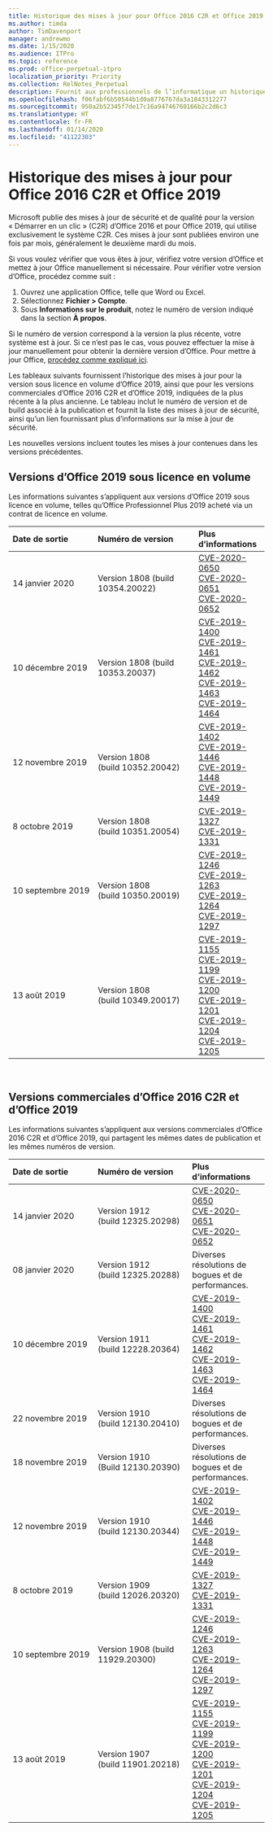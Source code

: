 ```yaml
---
title: Historique des mises à jour pour Office 2016 C2R et Office 2019
ms.author: timda
author: TimDavenport
manager: andrewmo
ms.date: 1/15/2020
ms.audience: ITPro
ms.topic: reference
ms.prod: office-perpetual-itpro
localization_priority: Priority
ms.collection: RelNotes_Perpetual
description: Fournit aux professionnels de l’informatique un historique des mises à jour pour les versions perpétuelles d’Office 2016 et 2019 qui utilisent la technologie « Démarrer en un clic » (C2R)
ms.openlocfilehash: f06fabf6b50544b1d0a8776767da3a1843312277
ms.sourcegitcommit: 950a2b52345f7de17c16a94746760166b2c2d6c3
ms.translationtype: HT
ms.contentlocale: fr-FR
ms.lasthandoff: 01/14/2020
ms.locfileid: "41122303"
---
```

# <a name="update-history-for-office-2016-c2r-and-office-2019"></a>Historique des mises à jour pour Office 2016 C2R et Office 2019

Microsoft publie des mises à jour de sécurité et de qualité pour la version « Démarrer en un clic » (C2R) d’Office 2016 et pour Office 2019, qui utilise exclusivement le système C2R. Ces mises à jour sont publiées environ une fois par mois, généralement le deuxième mardi du mois.

Si vous voulez vérifier que vous êtes à jour, vérifiez votre version d’Office et mettez à jour Office manuellement si nécessaire. Pour vérifier votre version d’Office, procédez comme suit :

  1.    Ouvrez une application Office, telle que Word ou Excel.
  2.    Sélectionnez **Fichier > Compte**.
  3.    Sous **Informations sur le produit**, notez le numéro de version indiqué dans la section **À propos**.

Si le numéro de version correspond à la version la plus récente, votre système est à jour. Si ce n’est pas le cas, vous pouvez effectuer la mise à jour manuellement pour obtenir la dernière version d’Office. Pour mettre à jour Office, [procédez comme expliqué ici](https://support.office.com/article/2ab296f3-7f03-43a2-8e50-46de917611c5).


Les tableaux suivants fournissent l’historique des mises à jour pour la version sous licence en volume d’Office 2019, ainsi que pour les versions commerciales d’Office 2016 C2R et d’Office 2019, indiquées de la plus récente à la plus ancienne. Le tableau inclut le numéro de version et de build associé à la publication et fournit la liste des mises à jour de sécurité, ainsi qu’un lien fournissant plus d’informations sur la mise à jour de sécurité.

Les nouvelles versions incluent toutes les mises à jour contenues dans les versions précédentes.

## <a name="volume-licensed-versions-of-office-2019"></a>Versions d’Office 2019 sous licence en volume
Les informations suivantes s’appliquent aux versions d’Office 2019 sous licence en volume, telles qu’Office Professionnel Plus 2019 acheté via un contrat de licence en volume.

|**Date de sortie**|**Numéro de version**|**Plus d’informations**|
|:-----|:-----|:-----|
|14 janvier 2020   |Version 1808 (build 10354.20022)  |[CVE-2020-0650](https://portal.msrc.microsoft.com/fr-FR/security-guidance/advisory/CVE-2020-0650) <br/> [CVE-2020-0651](https://portal.msrc.microsoft.com/fr-FR/security-guidance/advisory/CVE-2020-0651) <br/> [CVE-2020-0652](https://portal.msrc.microsoft.com/fr-FR/security-guidance/advisory/CVE-2020-0652) <br/>  |
|10 décembre 2019   |Version 1808 (build 10353.20037)  |[CVE-2019-1400](https://portal.msrc.microsoft.com/fr-FR/security-guidance/advisory/CVE-2019-1400) <br/> [CVE-2019-1461](https://portal.msrc.microsoft.com/fr-FR/security-guidance/advisory/CVE-2019-1461) <br/> [CVE-2019-1462](https://portal.msrc.microsoft.com/fr-FR/security-guidance/advisory/CVE-2019-1462) <br/> [CVE-2019-1463](https://portal.msrc.microsoft.com/fr-FR/security-guidance/advisory/CVE-2019-1463) <br/> [CVE-2019-1464](https://portal.msrc.microsoft.com/fr-FR/security-guidance/advisory/CVE-2019-1464) <br/> |
|12 novembre 2019   |Version 1808 (build 10352.20042)  |[CVE-2019-1402](https://portal.msrc.microsoft.com/fr-FR/security-guidance/advisory/CVE-2019-1402) <br/> [CVE-2019-1446](https://portal.msrc.microsoft.com/fr-FR/security-guidance/advisory/CVE-2019-1446) <br/> [CVE-2019-1448](https://portal.msrc.microsoft.com/fr-FR/security-guidance/advisory/CVE-2019-1448) <br/> [CVE-2019-1449](https://portal.msrc.microsoft.com/fr-FR/security-guidance/advisory/CVE-2019-1449) <br/>  |
|8 octobre 2019   |Version 1808 (build 10351.20054)  |[CVE-2019-1327](https://portal.msrc.microsoft.com/fr-FR/security-guidance/advisory/CVE-2019-1327) <br/> [CVE-2019-1331](https://portal.msrc.microsoft.com/fr-FR/security-guidance/advisory/CVE-2019-1331) <br/> |
|10 septembre 2019   |Version 1808 (build 10350.20019)  |[CVE-2019-1246](https://portal.msrc.microsoft.com/fr-FR/security-guidance/advisory/CVE-2019-1246) <br/> [CVE-2019-1263](https://portal.msrc.microsoft.com/fr-FR/security-guidance/advisory/CVE-2019-1263) <br/> [CVE-2019-1264](https://portal.msrc.microsoft.com/fr-FR/security-guidance/advisory/CVE-2019-1264) <br/> [CVE-2019-1297](https://portal.msrc.microsoft.com/fr-FR/security-guidance/advisory/CVE-2019-1297) <br/>  |
|13 août 2019   |Version 1808 (build 10349.20017)  |[CVE-2019-1155](https://portal.msrc.microsoft.com/fr-FR/security-guidance/advisory/CVE-2019-1155) <br/> [CVE-2019-1199](https://portal.msrc.microsoft.com/fr-FR/security-guidance/advisory/CVE-2019-1199) <br/> [CVE-2019-1200](https://portal.msrc.microsoft.com/fr-FR/security-guidance/advisory/CVE-2019-1200) <br/> [CVE-2019-1201](https://portal.msrc.microsoft.com/fr-FR/security-guidance/advisory/CVE-2019-1201) <br/> [CVE-2019-1204](https://portal.msrc.microsoft.com/fr-FR/security-guidance/advisory/CVE-2019-1204) <br/> [CVE-2019-1205](https://portal.msrc.microsoft.com/fr-FR/security-guidance/advisory/CVE-2019-1205) <br/>  |






<br/>

## <a name="retail-versions-of-office-2016-c2r-and-office-2019"></a>Versions commerciales d’Office 2016 C2R et d’Office 2019
Les informations suivantes s’appliquent aux versions commerciales d’Office 2016 C2R et d’Office 2019, qui partagent les mêmes dates de publication et les mêmes numéros de version.

|**Date de sortie**|**Numéro de version**|**Plus d’informations**|
|:-----|:-----|:-----|
|14 janvier 2020   |Version 1912 (build 12325.20298)  |[CVE-2020-0650](https://portal.msrc.microsoft.com/fr-FR/security-guidance/advisory/CVE-2020-0650) <br/> [CVE-2020-0651](https://portal.msrc.microsoft.com/fr-FR/security-guidance/advisory/CVE-2020-0651) <br/> [CVE-2020-0652](https://portal.msrc.microsoft.com/fr-FR/security-guidance/advisory/CVE-2020-0652) <br/>  |
|08 janvier 2020   |Version 1912 (build 12325.20288)  |Diverses résolutions de bogues et de performances. <br/>  |
|10 décembre 2019   |Version 1911 (build 12228.20364)  |[CVE-2019-1400](https://portal.msrc.microsoft.com/fr-FR/security-guidance/advisory/CVE-2019-1400) <br/> [CVE-2019-1461](https://portal.msrc.microsoft.com/fr-FR/security-guidance/advisory/CVE-2019-1461) <br/> [CVE-2019-1462](https://portal.msrc.microsoft.com/fr-FR/security-guidance/advisory/CVE-2019-1462) <br/> [CVE-2019-1463](https://portal.msrc.microsoft.com/fr-FR/security-guidance/advisory/CVE-2019-1463) <br/> [CVE-2019-1464](https://portal.msrc.microsoft.com/fr-FR/security-guidance/advisory/CVE-2019-1464) <br/> |
|22 novembre 2019   |Version 1910 (build 12130.20410)  |Diverses résolutions de bogues et de performances.<br/>  |
|18 novembre 2019   |Version 1910 (Build 12130.20390)  |Diverses résolutions de bogues et de performances.<br/>  |
|12 novembre 2019   |Version 1910 (build 12130.20344)  |[CVE-2019-1402](https://portal.msrc.microsoft.com/fr-FR/security-guidance/advisory/CVE-2019-1402) <br/> [CVE-2019-1446](https://portal.msrc.microsoft.com/fr-FR/security-guidance/advisory/CVE-2019-1446) <br/> [CVE-2019-1448](https://portal.msrc.microsoft.com/fr-FR/security-guidance/advisory/CVE-2019-1448) <br/> [CVE-2019-1449](https://portal.msrc.microsoft.com/fr-FR/security-guidance/advisory/CVE-2019-1449) <br/>  |
|8 octobre 2019   |Version 1909 (build 12026.20320)  |[CVE-2019-1327](https://portal.msrc.microsoft.com/fr-FR/security-guidance/advisory/CVE-2019-1327) <br/> [CVE-2019-1331](https://portal.msrc.microsoft.com/fr-FR/security-guidance/advisory/CVE-2019-1331) <br/> |
|10 septembre 2019   |Version 1908 (build 11929.20300)  |[CVE-2019-1246](https://portal.msrc.microsoft.com/fr-FR/security-guidance/advisory/CVE-2019-1246) <br/> [CVE-2019-1263](https://portal.msrc.microsoft.com/fr-FR/security-guidance/advisory/CVE-2019-1263) <br/> [CVE-2019-1264](https://portal.msrc.microsoft.com/fr-FR/security-guidance/advisory/CVE-2019-1264) <br/> [CVE-2019-1297](https://portal.msrc.microsoft.com/fr-FR/security-guidance/advisory/CVE-2019-1297) <br/>  |
|13 août 2019   |Version 1907 (build 11901.20218)  |[CVE-2019-1155](https://portal.msrc.microsoft.com/fr-FR/security-guidance/advisory/CVE-2019-1155) <br/> [CVE-2019-1199](https://portal.msrc.microsoft.com/fr-FR/security-guidance/advisory/CVE-2019-1199) <br/> [CVE-2019-1200](https://portal.msrc.microsoft.com/fr-FR/security-guidance/advisory/CVE-2019-1200) <br/> [CVE-2019-1201](https://portal.msrc.microsoft.com/fr-FR/security-guidance/advisory/CVE-2019-1201) <br/> [CVE-2019-1204](https://portal.msrc.microsoft.com/fr-FR/security-guidance/advisory/CVE-2019-1204) <br/> [CVE-2019-1205](https://portal.msrc.microsoft.com/fr-FR/security-guidance/advisory/CVE-2019-1205) <br/>  |






